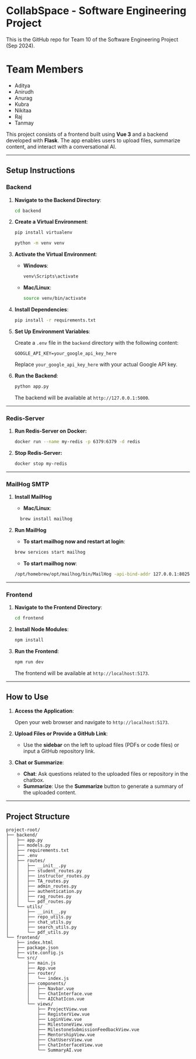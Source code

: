 # CollabSpace - Software Engineering Project
This is the GitHub repo for Team 10 of the Software Engineering Project (Sep 2024).

# Team Members
- Aditya
- Anirudh
- Anurag
- Kubra
- Nikitaa
- Raj
- Tanmay


This project consists of a frontend built using **Vue 3** and a backend developed with **Flask**. The app enables users to upload files, summarize content, and interact with a conversational AI.

---


## Setup Instructions

### Backend

1. **Navigate to the Backend Directory**:

   ```bash
   cd backend
   ```

2. **Create a Virtual Environment**:

   ```bash
   pip install virtualenv
   ```
   
   ```bash
   python -m venv venv
   ```

3. **Activate the Virtual Environment**:

   - **Windows**:

     ```bash
     venv\Scripts\activate
     ```

   - **Mac/Linux**:

     ```bash
     source venv/bin/activate
     ```

4. **Install Dependencies**:

   ```bash
   pip install -r requirements.txt
   ```

5. **Set Up Environment Variables**:

   Create a `.env` file in the `backend` directory with the following content:

   ```env
   GOOGLE_API_KEY=your_google_api_key_here
   ```

   Replace `your_google_api_key_here` with your actual Google API key.

6. **Run the Backend**:

   ```bash
   python app.py
   ```

   The backend will be available at `http://127.0.0.1:5000`.

---
### Redis-Server

1. **Run Redis-Server on Docker:**

   ```bash
   docker run --name my-redis -p 6379:6379 -d redis
   ```
2. **Stop Redis-Server:**

   ```bash
   docker stop my-redis
   ```

---
### MailHog SMTP

1. **Install MailHog**
   - **Mac/Linux**:
   ```bash
     brew install mailhog
   ```

2. **Run MailHog**
   - **To start mailhog now and restart at login**:
   ```bash
   brew services start mailhog
   ```

   - **To start mailhog now**:
   ```bash
   /opt/homebrew/opt/mailhog/bin/MailHog -api-bind-addr 127.0.0.1:8025 -smtp-bind-addr 127.0.0.1:1025 -ui-bind-addr 127.0.0.1:8025
   ```

---
### Frontend

1. **Navigate to the Frontend Directory**:

   ```bash
   cd frontend
   ```

2. **Install Node Modules**:

   ```bash
   npm install
   ```

3. **Run the Frontend**:

   ```bash
   npm run dev
   ```

   The frontend will be available at `http://localhost:5173`.

---

## How to Use

1. **Access the Application**:

   Open your web browser and navigate to `http://localhost:5173`.

2. **Upload Files or Provide a GitHub Link**:

   - Use the **sidebar** on the left to upload files (PDFs or code files) or input a GitHub repository link.

3. **Chat or Summarize**:

   - **Chat**: Ask questions related to the uploaded files or repository in the chatbox.
   - **Summarize**: Use the **Summarize** button to generate a summary of the uploaded content.

---


## Project Structure

```
project-root/
├── backend/
│   ├── app.py
│   ├── models.py
│   ├── requirements.txt
│   ├── .env
│   ├── routes/
│   │   ├── __init__.py
│   │   ├── student_routes.py
│   │   ├── instructor_routes.py
│   │   ├── TA_routes.py
│   │   ├── admin_routes.py
│   │   ├── authentication.py
│   │   ├── rag_routes.py
│   │   └── pdf_routes.py
│   └── utils/
│       ├── __init__.py
│       ├── repo_utils.py
│       ├── chat_utils.py
│       ├── search_utils.py
│       └── pdf_utils.py
└── frontend/
    ├── index.html
    ├── package.json
    ├── vite.config.js
    └── src/
        ├── main.js
        ├── App.vue
        ├── router/
        │   └── index.js
        ├── components/
        │   ├── Navbar.vue
        │   ├── ChatInterface.vue
        │   └── AIChatIcon.vue
        └── views/
            ├── ProjectView.vue
            ├── RegisterView.vue
            ├── LoginView.vue
            ├── MilestoneView.vue
            ├── MilestoneSubmissionFeedbackView.vue
            ├── MentorshipView.vue
            ├── ChatUsersView.vue
            ├── ChatInterfaceView.vue
            └── SummaryAI.vue
```

